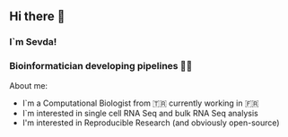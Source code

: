 ## Hi there 👋 
### I`m Sevda!
### Bioinformatician developing pipelines 🧑‍💻


About me:

- I`m a Computational Biologist from 🇹🇷 currently working in 🇫🇷
- I`m interested in single cell RNA Seq and bulk RNA Seq analysis 
- I'm interested in Reproducible Research (and obviously open-source)



